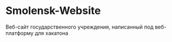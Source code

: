 # Smolensk-Website
Веб-сайт государственного учреждения, написанный под веб-платформу для хакатона 
